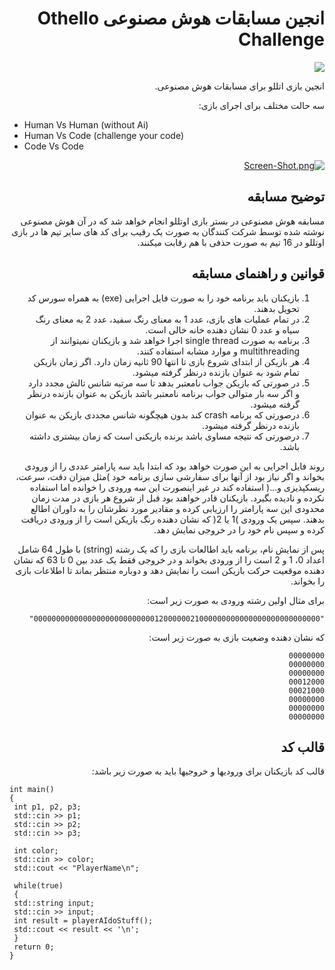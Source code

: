<div dir="RTL">

# انجین مسابقات هوش مصنوعی Othello Challenge
![](https://evand.com/_next/image?url=https%3A%2F%2Fstatic.evand.net%2Fimages%2Fevents%2Fcovers%2Foriginal%2F67eb1e1f30229276a0d4ed1d0e80c39e.jpg%3Fx-oss-process%3Dimage%2Fformat%2Cwebp%2Fquality%2Cq_100&w=1920&q=100)

انجین بازی اتللو برای مسابقات هوش مصنوعی.

سه حالت مختلف برای اجرای بازی:
<div dir="LTR">

- Human Vs Human (without Ai)
- Human Vs Code (challenge your code)
- Code Vs Code
</div>

[![Screen-Shot.png](https://i.postimg.cc/3wngVYjS/Screen-Shot.png)](https://postimg.cc/McfMjkFV)

## توضیح مسابقه
مسابقه هوش مصنوعی در بستر بازی اوتللو انجام خواهد شد که در آن
هوش مصنوعی نوشته شده توسط شرکت کنندگان به صورت یک رقیب برای کد 
های سایر تیم ها در بازی اوتللو در 16 تیم به صورت حذفی با هم رقابت میکنند.
## قوانین و راهنمای مسابقه
1. بازیکنان باید برنامه خود را به صورت فایل اجرایی (exe) به همراه سورس کد 
تحویل بدهند.
1. در تمام عملیات های بازی، عدد 1 به معنای رنگ سفید، عدد 2 به معنای رنگ 
سیاه و عدد 0 نشان دهنده خانه خالی است. 
1.  برنامه به صورت single thread اجرا خواهد شد و بازیکنان نمیتوانند از multithreading و موارد مشابه استفاده کنند.
2.  هر بازیکن از ابتدای شروع بازی تا انتها 90 ثانیه زمان دارد. اگر زمان بازیکن تمام 
شود به عنوان بازنده درنظر گرفته میشود.
1. در صورتی که بازیکن جواب نامعتبر بدهد تا سه مرتبه شانس تالش مجدد دارد و 
اگر سه بار متوالی جواب برنامه نامعتبر باشد بازیکن به عنوان بازنده درنظر گرفته 
میشود.
1. درصورتی که برنامه crash کند بدون هیچگونه شانس مجددی بازیکن به عنوان 
بازنده درنظر گرفته میشود.
1. درصورتی که نتیجه مساوی باشد برنده بازیکنی است که زمان بیشتری داشته باشد.

روند فایل اجرایی به این صورت خواهد بود که ابتدا باید سه پارامتر عددی را از 
ورودی بخواند و اگر نیاز بود از آنها برای سفارشی سازی برنامه خود )مثل میزان دقت، 
سرعت، ریسکپذیزی و...( استفاده کند در غیر اینصورت این سه ورودی را خوانده اما 
استفاده نکرده و نادیده بگیرد. بازیکنان قادر خواهند بود قبل از شروع هر بازی در مدت 
زمان محدودی این سه پارامتر را ارزیابی کرده و مقادیر مورد نظرشان را به داوران
اطالع بدهند. سپس یک ورودی )1 یا 2( که نشان دهنده رنگ بازیکن است را از 
ورودی دریافت کرده و سپس نام خود را در خروجی نمایش دهد.

پس از نمایش نام، برنامه باید اطالعات بازی را که یک رشته (string) با طول 64 
شامل اعداد 0، 1 و 2 است را از ورودی بخواند و در خروجی فقط یک عدد بین 0 تا 
63 که نشان دهنده موقعیت حرکت بازیکن است را نمایش دهد و دوباره منتظر بماند 
تا اطلاعات بازی را بخواند. 

برای مثال اولین رشته ورودی به صورت زیر است: 
```
"0000000000000000000000000001200000021000000000000000000000000000"
```
که نشان دهنده وضعیت بازی به صورت زیر است: 
```
00000000
00000000
00000000
00012000
00021000
00000000
00000000
00000000
```

## قالب کد
قالب کد بازیکنان برای ورودیها و خروجیها باید به صورت زیر باشد:

<div dir="LTR">

```
int main()
{
 int p1, p2, p3;
 std::cin >> p1;
 std::cin >> p2;
 std::cin >> p3;
 
 int color;
 std::cin >> color;
 std::cout << "PlayerName\n";
 
 while(true)
 {
 std::string input;
 std::cin >> input;
 int result = playerAIdoStuff();
 std::cout << result << '\n';
 }
 return 0;
}
```
<div>

<div>